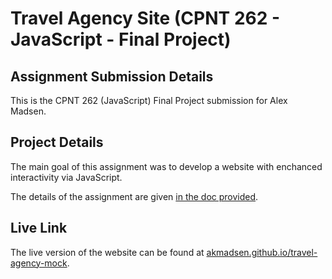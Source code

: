 # Travel Agency Site (CPNT 262 - JavaScript - Final Project)

## Assignment Submission Details 

This is the CPNT 262 (JavaScript) Final Project submission for Alex Madsen. 

## Project Details 

The main goal of this assignment was to develop a website with enchanced interactivity via JavaScript. 

The details of the assignment are given [in the doc provided](./doc/day-9.pdf). 

## Live Link 

The live version of the website can be found at [akmadsen.github.io/travel-agency-mock](https://akmadsen.github.io/travel-agency-mock). 